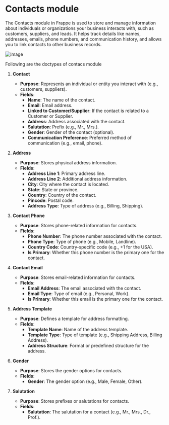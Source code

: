 # Contacts module



The Contacts module in Frappe is used to store and manage information about individuals or organizations your business interacts with, such as customers, suppliers, and leads. It helps track details like names, addresses, emails, phone numbers, and communication history, and allows you to link contacts to other business records.
  
![image](https://github.com/user-attachments/assets/6e612aa3-a5da-4766-b174-f37d986fd3cb)

Following are the doctypes of contacs module

1. **Contact**
   - **Purpose**: Represents an individual or entity you interact with (e.g., customers, suppliers).
   - **Fields**:
     - **Name**: The name of the contact.
     - **Email**: Email address.
     - **Linked to Customer/Supplier**: If the contact is related to a Customer or Supplier.
     - **Address**: Address associated with the contact.
     - **Salutation**: Prefix (e.g., Mr., Mrs.).
     - **Gender**: Gender of the contact (optional).
     - **Communication Preference**: Preferred method of communication (e.g., email, phone).

2. **Address**
   - **Purpose**: Stores physical address information.
   - **Fields**:
     - **Address Line 1**: Primary address line.
     - **Address Line 2**: Additional address information.
     - **City**: City where the contact is located.
     - **State**: State or province.
     - **Country**: Country of the contact.
     - **Pincode**: Postal code.
     - **Address Type**: Type of address (e.g., Billing, Shipping).

3. **Contact Phone**
   - **Purpose**: Stores phone-related information for contacts.
   - **Fields**:
     - **Phone Number**: The phone number associated with the contact.
     - **Phone Type**: Type of phone (e.g., Mobile, Landline).
     - **Country Code**: Country-specific code (e.g., +1 for the USA).
     - **Is Primary**: Whether this phone number is the primary one for the contact.

4. **Contact Email**
   - **Purpose**: Stores email-related information for contacts.
   - **Fields**:
     - **Email Address**: The email associated with the contact.
     - **Email Type**: Type of email (e.g., Personal, Work).
     - **Is Primary**: Whether this email is the primary one for the contact.

5. **Address Template**
   - **Purpose**: Defines a template for address formatting.
   - **Fields**:
     - **Template Name**: Name of the address template.
     - **Template Type**: Type of template (e.g., Shipping Address, Billing Address).
     - **Address Structure**: Format or predefined structure for the address.

6. **Gender**
   - **Purpose**: Stores the gender options for contacts.
   - **Fields**:
     - **Gender**: The gender option (e.g., Male, Female, Other).

7. **Salutation**
   - **Purpose**: Stores prefixes or salutations for contacts.
   - **Fields**:
     - **Salutation**: The salutation for a contact (e.g., Mr., Mrs., Dr., Prof.).
